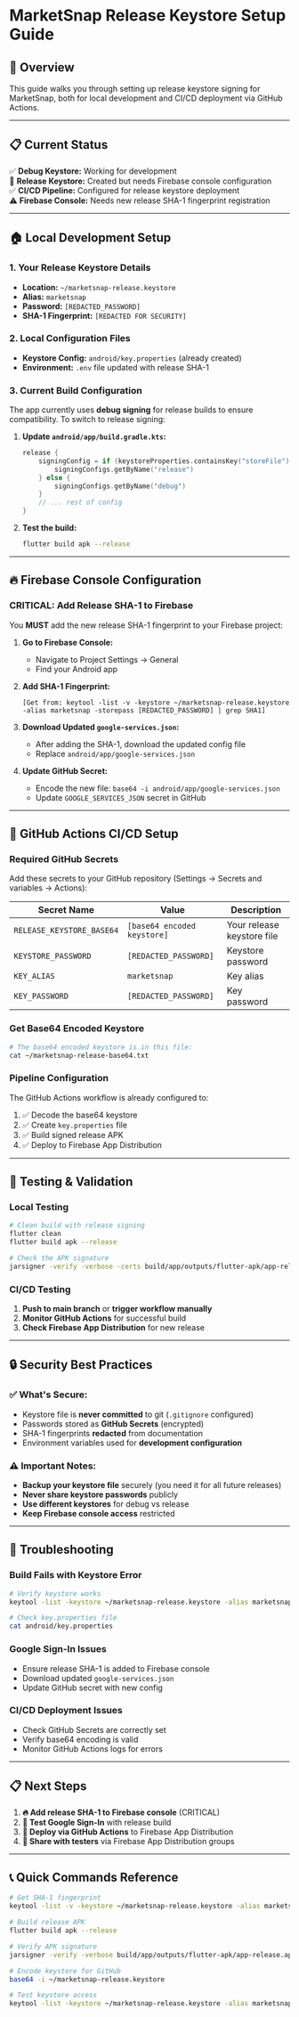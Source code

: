 # MarketSnap Release Keystore Setup Guide

## 🔑 Overview

This guide walks you through setting up release keystore signing for MarketSnap, both for local development and CI/CD deployment via GitHub Actions.

---

## 📋 Current Status

✅ **Debug Keystore:** Working for development  
🔧 **Release Keystore:** Created but needs Firebase console configuration  
✅ **CI/CD Pipeline:** Configured for release keystore deployment  
⚠️ **Firebase Console:** Needs new release SHA-1 fingerprint registration  

---

## 🏠 Local Development Setup

### 1. **Your Release Keystore Details**
- **Location:** `~/marketsnap-release.keystore`
- **Alias:** `marketsnap`
- **Password:** `[REDACTED_PASSWORD]`
- **SHA-1 Fingerprint:** `[REDACTED FOR SECURITY]`

### 2. **Local Configuration Files**
- **Keystore Config:** `android/key.properties` (already created)
- **Environment:** `.env` file updated with release SHA-1

### 3. **Current Build Configuration**
The app currently uses **debug signing** for release builds to ensure compatibility. To switch to release signing:

1. **Update `android/app/build.gradle.kts`:**
   ```kotlin
   release {
       signingConfig = if (keystoreProperties.containsKey("storeFile")) {
           signingConfigs.getByName("release")
       } else {
           signingConfigs.getByName("debug")
       }
       // ... rest of config
   }
   ```

2. **Test the build:**
   ```bash
   flutter build apk --release
   ```

---

## 🔥 Firebase Console Configuration

### **CRITICAL: Add Release SHA-1 to Firebase**

You **MUST** add the new release SHA-1 fingerprint to your Firebase project:

1. **Go to Firebase Console:**
   - Navigate to Project Settings → General
   - Find your Android app

2. **Add SHA-1 Fingerprint:**
   ```
   [Get from: keytool -list -v -keystore ~/marketsnap-release.keystore -alias marketsnap -storepass [REDACTED_PASSWORD] | grep SHA1]
   ```

3. **Download Updated `google-services.json`:**
   - After adding the SHA-1, download the updated config file
   - Replace `android/app/google-services.json`

4. **Update GitHub Secret:**
   - Encode the new file: `base64 -i android/app/google-services.json`
   - Update `GOOGLE_SERVICES_JSON` secret in GitHub

---

## 🚀 GitHub Actions CI/CD Setup

### **Required GitHub Secrets**

Add these secrets to your GitHub repository (Settings → Secrets and variables → Actions):

| Secret Name | Value | Description |
|-------------|-------|-------------|
| `RELEASE_KEYSTORE_BASE64` | `[base64 encoded keystore]` | Your release keystore file |
| `KEYSTORE_PASSWORD` | `[REDACTED_PASSWORD]` | Keystore password |
| `KEY_ALIAS` | `marketsnap` | Key alias |
| `KEY_PASSWORD` | `[REDACTED_PASSWORD]` | Key password |

### **Get Base64 Encoded Keystore**
```bash
# The base64 encoded keystore is in this file:
cat ~/marketsnap-release-base64.txt
```

### **Pipeline Configuration**
The GitHub Actions workflow is already configured to:
1. ✅ Decode the base64 keystore
2. ✅ Create `key.properties` file
3. ✅ Build signed release APK
4. ✅ Deploy to Firebase App Distribution

---

## 🧪 Testing & Validation

### **Local Testing**
```bash
# Clean build with release signing
flutter clean
flutter build apk --release

# Check the APK signature
jarsigner -verify -verbose -certs build/app/outputs/flutter-apk/app-release.apk
```

### **CI/CD Testing**
1. **Push to main branch** or **trigger workflow manually**
2. **Monitor GitHub Actions** for successful build
3. **Check Firebase App Distribution** for new release

---

## 🔒 Security Best Practices

### **✅ What's Secure:**
- Keystore file is **never committed** to git (`.gitignore` configured)
- Passwords stored as **GitHub Secrets** (encrypted)
- SHA-1 fingerprints **redacted** from documentation
- Environment variables used for **development configuration**

### **⚠️ Important Notes:**
- **Backup your keystore file** securely (you need it for all future releases)
- **Never share keystore passwords** publicly
- **Use different keystores** for debug vs release
- **Keep Firebase console access** restricted

---

## 🐛 Troubleshooting

### **Build Fails with Keystore Error**
```bash
# Verify keystore works
keytool -list -keystore ~/marketsnap-release.keystore -alias marketsnap

# Check key.properties file
cat android/key.properties
```

### **Google Sign-In Issues**
- Ensure release SHA-1 is added to Firebase console
- Download updated `google-services.json`
- Update GitHub secret with new config

### **CI/CD Deployment Issues**
- Check GitHub Secrets are correctly set
- Verify base64 encoding is valid
- Monitor GitHub Actions logs for errors

---

## 📋 Next Steps

1. **🔥 Add release SHA-1 to Firebase console** (CRITICAL)
2. **📱 Test Google Sign-In** with release build
3. **🚀 Deploy via GitHub Actions** to Firebase App Distribution
4. **👥 Share with testers** via Firebase App Distribution groups

---

## 📞 Quick Commands Reference

```bash
# Get SHA-1 fingerprint
keytool -list -v -keystore ~/marketsnap-release.keystore -alias marketsnap -storepass [REDACTED_PASSWORD] | grep SHA1

# Build release APK
flutter build apk --release

# Verify APK signature
jarsigner -verify -verbose build/app/outputs/flutter-apk/app-release.apk

# Encode keystore for GitHub
base64 -i ~/marketsnap-release.keystore

# Test keystore access
keytool -list -keystore ~/marketsnap-release.keystore -alias marketsnap
``` 